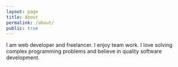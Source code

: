 ```yaml
---
layout: page
title: About
permalink: /about/
public: true
---
```


I am web developer and freelancer. I enjoy team work. I love solving complex programming problems and believe in quality software development.
